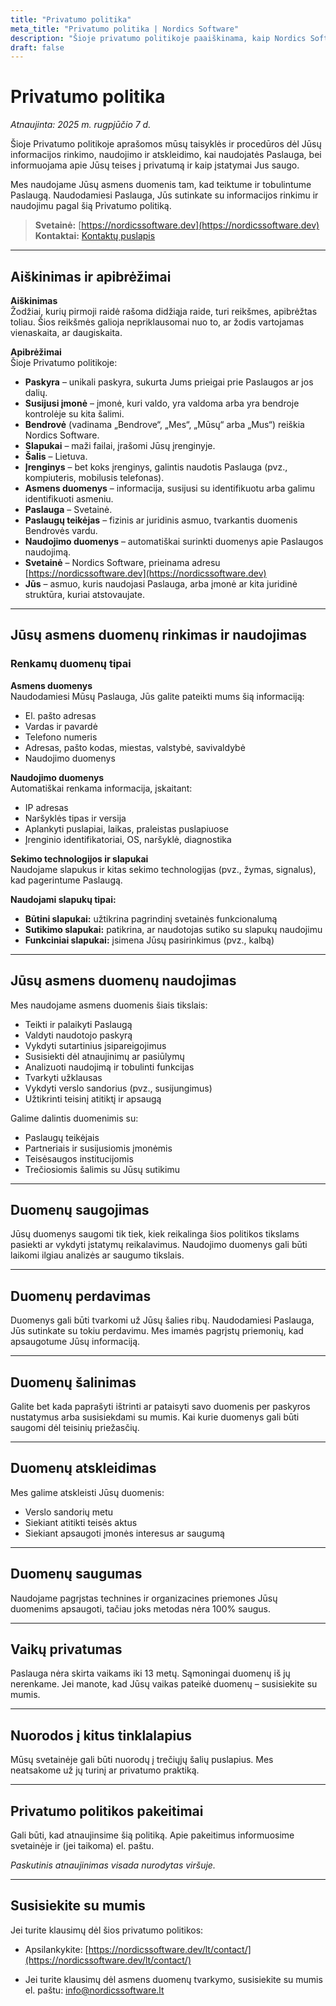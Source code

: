 ```yaml
---
title: "Privatumo politika"
meta_title: "Privatumo politika | Nordics Software"
description: "Šioje privatumo politikoje paaiškinama, kaip Nordics Software renka, naudoja ir saugo Jūsų asmeninę informaciją."
draft: false
---
```


# Privatumo politika
_Atnaujinta: 2025 m. rugpjūčio 7 d._

Šioje Privatumo politikoje aprašomos mūsų taisyklės ir procedūros dėl Jūsų informacijos rinkimo, naudojimo ir atskleidimo, kai naudojatės Paslauga, bei informuojama apie Jūsų teises į privatumą ir kaip įstatymai Jus saugo.

Mes naudojame Jūsų asmens duomenis tam, kad teiktume ir tobulintume Paslaugą. Naudodamiesi Paslauga, Jūs sutinkate su informacijos rinkimu ir naudojimu pagal šią Privatumo politiką.

> **Svetainė:** [https://nordicssoftware.dev](https://nordicssoftware.dev)  
> **Kontaktai:** [Kontaktų puslapis](https://nordicssoftware.dev/lt/contact/)

---

## Aiškinimas ir apibrėžimai

**Aiškinimas**  
Žodžiai, kurių pirmoji raidė rašoma didžiąja raide, turi reikšmes, apibrėžtas toliau. Šios reikšmės galioja nepriklausomai nuo to, ar žodis vartojamas vienaskaita, ar daugiskaita.

**Apibrėžimai**  
Šioje Privatumo politikoje:

- **Paskyra** – unikali paskyra, sukurta Jums prieigai prie Paslaugos ar jos dalių.
- **Susijusi įmonė** – įmonė, kuri valdo, yra valdoma arba yra bendroje kontrolėje su kita šalimi.
- **Bendrovė** (vadinama „Bendrove“, „Mes“, „Mūsų“ arba „Mus“) reiškia Nordics Software.
- **Slapukai** – maži failai, įrašomi Jūsų įrenginyje.
- **Šalis** – Lietuva.
- **Įrenginys** – bet koks įrenginys, galintis naudotis Paslauga (pvz., kompiuteris, mobilusis telefonas).
- **Asmens duomenys** – informacija, susijusi su identifikuotu arba galimu identifikuoti asmeniu.
- **Paslauga** – Svetainė.
- **Paslaugų teikėjas** – fizinis ar juridinis asmuo, tvarkantis duomenis Bendrovės vardu.
- **Naudojimo duomenys** – automatiškai surinkti duomenys apie Paslaugos naudojimą.
- **Svetainė** – Nordics Software, prieinama adresu [https://nordicssoftware.dev](https://nordicssoftware.dev)
- **Jūs** – asmuo, kuris naudojasi Paslauga, arba įmonė ar kita juridinė struktūra, kuriai atstovaujate.

---

## Jūsų asmens duomenų rinkimas ir naudojimas

### Renkamų duomenų tipai

**Asmens duomenys**  
Naudodamiesi Mūsų Paslauga, Jūs galite pateikti mums šią informaciją:

- El. pašto adresas
- Vardas ir pavardė
- Telefono numeris
- Adresas, pašto kodas, miestas, valstybė, savivaldybė
- Naudojimo duomenys

**Naudojimo duomenys**  
Automatiškai renkama informacija, įskaitant:

- IP adresas
- Naršyklės tipas ir versija
- Aplankyti puslapiai, laikas, praleistas puslapiuose
- Įrenginio identifikatoriai, OS, naršyklė, diagnostika

**Sekimo technologijos ir slapukai**  
Naudojame slapukus ir kitas sekimo technologijas (pvz., žymas, signalus), kad pagerintume Paslaugą.

**Naudojami slapukų tipai:**

- **Būtini slapukai:** užtikrina pagrindinį svetainės funkcionalumą
- **Sutikimo slapukai:** patikrina, ar naudotojas sutiko su slapukų naudojimu
- **Funkciniai slapukai:** įsimena Jūsų pasirinkimus (pvz., kalbą)

---

## Jūsų asmens duomenų naudojimas

Mes naudojame asmens duomenis šiais tikslais:

- Teikti ir palaikyti Paslaugą
- Valdyti naudotojo paskyrą
- Vykdyti sutartinius įsipareigojimus
- Susisiekti dėl atnaujinimų ar pasiūlymų
- Analizuoti naudojimą ir tobulinti funkcijas
- Tvarkyti užklausas
- Vykdyti verslo sandorius (pvz., susijungimus)
- Užtikrinti teisinį atitiktį ir apsaugą

Galime dalintis duomenimis su:

- Paslaugų teikėjais
- Partneriais ir susijusiomis įmonėmis
- Teisėsaugos institucijomis
- Trečiosiomis šalimis su Jūsų sutikimu

---

## Duomenų saugojimas

Jūsų duomenys saugomi tik tiek, kiek reikalinga šios politikos tikslams pasiekti ar vykdyti įstatymų reikalavimus.
Naudojimo duomenys gali būti laikomi ilgiau analizės ar saugumo tikslais.

---

## Duomenų perdavimas

Duomenys gali būti tvarkomi už Jūsų šalies ribų. Naudodamiesi Paslauga, Jūs sutinkate su tokiu perdavimu.
Mes imamės pagrįstų priemonių, kad apsaugotume Jūsų informaciją.

---

## Duomenų šalinimas

Galite bet kada paprašyti ištrinti ar pataisyti savo duomenis per paskyros nustatymus arba susisiekdami su mumis. Kai kurie duomenys gali būti saugomi dėl teisinių priežasčių.

---

## Duomenų atskleidimas

Mes galime atskleisti Jūsų duomenis:

- Verslo sandorių metu
- Siekiant atitikti teisės aktus
- Siekiant apsaugoti įmonės interesus ar saugumą

---

## Duomenų saugumas

Naudojame pagrįstas technines ir organizacines priemones Jūsų duomenims apsaugoti, tačiau joks metodas nėra 100% saugus.

---

## Vaikų privatumas

Paslauga nėra skirta vaikams iki 13 metų. Sąmoningai duomenų iš jų nerenkame. Jei manote, kad Jūsų vaikas pateikė duomenų – susisiekite su mumis.

---

## Nuorodos į kitus tinklalapius

Mūsų svetainėje gali būti nuorodų į trečiųjų šalių puslapius. Mes neatsakome už jų turinį ar privatumo praktiką.

---

## Privatumo politikos pakeitimai

Gali būti, kad atnaujinsime šią politiką. Apie pakeitimus informuosime svetainėje ir (jei taikoma) el. paštu.

_Paskutinis atnaujinimas visada nurodytas viršuje._

---

## Susisiekite su mumis

Jei turite klausimų dėl šios privatumo politikos:
- Apsilankykite: [https://nordicssoftware.dev/lt/contact/](https://nordicssoftware.dev/lt/contact/)

- Jei turite klausimų dėl asmens duomenų tvarkymo, susisiekite su mumis el. paštu: info@nordicssoftware.lt
